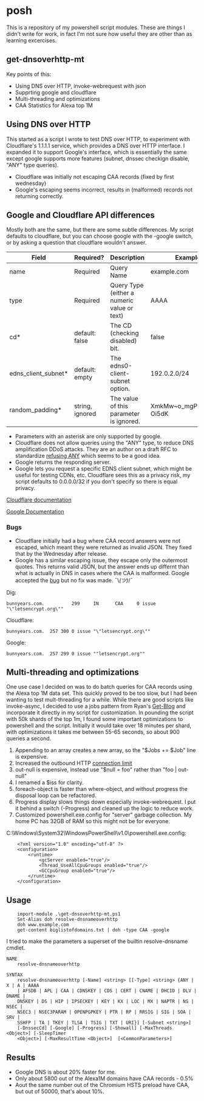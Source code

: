# posh

This is a repository of my powershell script modules.  These are things I didn't write for work, in fact I'm not sure how useful they are other than as learning excercises.

## get-dnsoverhttp-mt

Key points of this:

* Using DNS over HTTP, invoke-webrequest with json
* Supprting google and cloudflare
* Multi-threading and optimizations
* CAA Statistics for Alexa top 1M

## Using DNS over HTTP

This started as a script I wrote to test DNS over HTTP, to experiment with Cloudflare's 1.1.1.1 service, which provides a DNS over HTTP interface.  I expanded it to support Google's interface, which is essentially the same except google supports more features (subnet, dnssec checkign disable, "ANY" type queries).

* Cloudflare was initially not escaping CAA records (fixed by first wednesday)
* Google's escaping seems incorrect, results in (malformed) records not returning correctly.

## Google and Cloudflare API differences

Mostly both are the same, but there are some subtle differences.  My script defaults to cloudflare, but you can choose google with the -google switch, or by asking a question that cloudflare wouldn't answer.

Field | Required? | Description | Example
--- | --- | --- | ---
name | Required | Query Name | example.com
type | Required | Query Type (either a numeric value or text) | AAAA
cd* | default: false | The CD (checking disabled) bit. | false
edns_client_subnet* | default: empty | The edns0-client-subnet option. | 192.0.2.0/24
random_padding* | string, ignored | The value of this parameter is ignored. | XmkMw~o_mgP2pf.gpw-Oi5dK

* Parameters with an asterisk are only supported by google.
* Cloudflare does not allow queries using the "ANY" type, to reduce DNS amplification DDoS attacks.  They are an author on a draft RFC to standardize [refusing ANY](https://tools.ietf.org/html/draft-ietf-dnsop-refuse-any-06) which seems to be a good idea.
* Google returns the responding server.
* Google lets you request a specific EDNS client subnet, which might be useful for testing CDNs, etc.  Cloudflare sees this as a privacy risk, my script defaults to 0.0.0.0/32 if you don't specify so there is equal privacy.

[Cloudflare documentation](https://developers.cloudflare.com/1.1.1.1/dns-over-https/json-format/)

[Google Documentation](https://developers.google.com/speed/public-dns/docs/dns-over-https)

### Bugs

* Cloudflare initially had a bug where CAA record answers were not escaped, which meant they were returned as invalid JSON.  They fixed that by the Wednesday after release.
* Google has a similar escaping issue, they escape only the outermost quotes.  This returns valid JSON, but the answer ends up differnt than what is actually in DNS in cases where the CAA is malformed.  Google accepted the [bug](https://issuetracker.google.com/issues/78002839) but no fix was made.  ¯\\_(ツ)_/¯

Dig:

    bunnyears.com.          299     IN      CAA     0 issue "\"letsencrypt.org\""

Cloudflare:

    bunnyears.com.  257 300 0 issue "\"letsencrypt.org\""

Google:

    bunnyears.com.  257 299 0 issue ""letsencrypt.org""

## Multi-threading and optimizations

One use case I decided on was to do batch queries for CAA records using the Alexa top 1M data set.  This quickly proved to be too slow, but I had been wanting to test mult-threading for a while.  While there are good scripts like invoke-async, I decided to use a jobs pattern from Ryan's [Get-Blog](http://www.get-blog.com/?p=189) and incorporate it directly in my script for customization.  In pounding the script with 50k shards of the top 1m, I found some important optimizations to powershell and the script.  Initially it would take over 18 minutes per shard, with optimizations it takes me between 55-65 seconds, so about 900 queries a second.

1. Appending to an array creates a new array, so the "$Jobs += $Job" line is expensive.
2. Increased the outbound HTTP [connection limit](https://social.technet.microsoft.com/wiki/contents/articles/29863.powershell-rest-api-invoke-restmethod-gotcha.aspx)
3. out-null is expensive, instead use "$null = foo" rather than "foo | out-null"
4. I renamed a $iss for clarity.
5. foreach-object is faster than where-object, and without progress the disposal loop can be refactored.
6. Progress display slows things down especially invoke-webrequest.  I put it behind a switch (-Progress) and cleaned up the logic to reduce work.
7. Customized powershell.exe.config for "server" garbage collection.  My home PC has 32GB of RAM so this might not be for everyone.

C:\Windows\System32\WindowsPowerShell\v1.0\powershell.exe.config:

        <?xml version="1.0" encoding="utf-8" ?>
        <configuration>
            <runtime>
                <gcServer enabled="true"/>
                <Thread_UseAllCpuGroups enabled="true"/>
                <GCCpuGroup enabled="true"/>  
            </runtime>
        </configuration>

## Usage

        import-module .\get-dnsoverhttp-mt.ps1
        Set-Alias doh resolve-dnsnameoverhttp
        doh www.example.com
        get-content biglistofdomains.txt | doh -type CAA -google

I tried to make the parameters a superset of the builtin resolve-dnsname cmdlet.

    NAME
        resolve-dnsnameoverhttp

    SYNTAX
        resolve-dnsnameoverhttp [-Name] <string> [[-Type] <string> {ANY | X | A | AAAA
        | AFSDB | APL | CAA | CDNSKEY | CDS | CERT | CNAME | DHCID | DLV | DNAME |
        DNSKEY | DS | HIP | IPSECKEY | KEY | KX | LOC | MX | NAPTR | NS | NSEC |
        NSEC3 | NSEC3PARAM | OPENPGPKEY | PTR | RP | RRSIG | SIG | SOA | SRV |
        SSHFP | TA | TKEY | TLSA | TSIG | TXT | URI}] [-Subnet <string>]
        [-DnssecCd] [-Google] [-Progress] [-Showall] [-MaxThreads <Object>] [-SleepTimer
        <Object>] [-MaxResultTime <Object>]  [<CommonParameters>]

## Results

* Google DNS is about 20% faster for me.
* Only about 5800 out of the Alexa1M domains have CAA records - 0.5%
* Aout the same number out of the Chromium HSTS preload have CAA, but out of 50000, that's about 10%.
